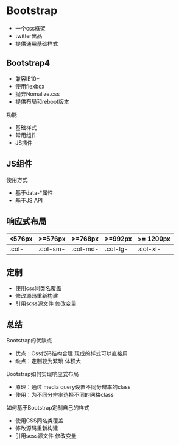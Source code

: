 # Bootstrap

- 一个css框架
- twitter出品
- 提供通用基础样式


## Bootstrap4

- 兼容IE10+
- 使用flexbox
- 抛弃Nomalize.css
- 提供布局和reboot版本

功能
- 基础样式
- 常用组件
- JS插件

## JS组件

使用方式
- 基于data-*属性
- 基于JS API


## 响应式布局


|   <576px  |   >=576px     |   >=768px     |   >=992px |   >=  1200px  |
|   ---     |   ---         |   ---         |   ---     |   ---         |
|   .col-   |   .col-sm-    |   .col-md-    |   .col-lg-  |   .col-xl- |

## 定制

- 使用css同类名覆盖
- 修改源码重新构建
- 引用scss源文件  修改变量


## 总结


Bootstrap的优缺点
- 优点：Css代码结构合理  现成的样式可以直接用
- 缺点：定制较为繁琐 体积大


Bootstrap如何实现响应式布局
- 原理：通过 media query设置不同分辨率的class
- 使用：为不同分辨率选择不同的网格class


如何基于Bootstrap定制自己的样式
- 使用CSS同名类覆盖
- 修改源码重新构建
- 引用scss源文件 修改变量




